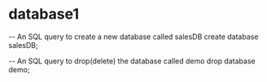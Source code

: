 # database1

-- An SQL query to create a new database called salesDB
 create database salesDB;

-- An SQL query to drop(delete) the database called demo
 drop database demo;
